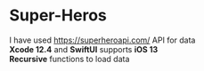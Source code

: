 # Super-Heros
I have used https://superheroapi.com/ API for data <br>
<b>Xcode 12.4</b> and <b>SwiftUI</b> supports <b>iOS 13</b> <br>
<b>Recursive</b> functions to load data 


